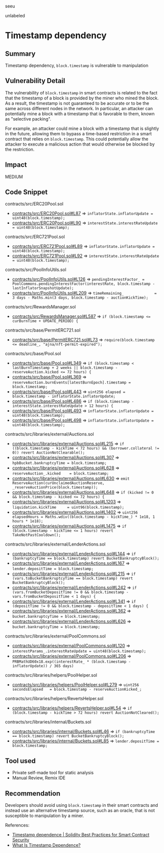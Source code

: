 seeu

unlabeled

# Timestamp dependency

## Summary

Timestamp dependency, `block.timestamp` is vulnerable to manipulation

## Vulnerability Detail

The vulnerability of `block.timestamp` in smart contracts is related to the fact that the timestamp of a block is provided by the miner who mined the block. As a result, the timestamp is not guaranteed to be accurate or to be the same across different nodes in the network. In particular, an attacker can potentially mine a block with a timestamp that is favorable to them, known as "selective packing".

For example, an attacker could mine a block with a timestamp that is slightly in the future, allowing them to bypass a time-based restriction in a smart contract that relies on `block.timestamp`. This could potentially allow the attacker to execute a malicious action that would otherwise be blocked by the restriction.

## Impact

MEDIUM

## Code Snippet


contracts/src/ERC20Pool.sol
- [contracts/src/ERC20Pool.sol#L87](https://github.com/sherlock-audit/2023-01-ajna/blob/main/contracts/src/ERC20Pool.sol#L87) => `inflatorState.inflatorUpdate = uint48(block.timestamp);`
- [contracts/src/ERC20Pool.sol#L90](https://github.com/sherlock-audit/2023-01-ajna/blob/main/contracts/src/ERC20Pool.sol#L90) => `interestState.interestRateUpdate = uint48(block.timestamp);`


contracts/src/ERC721Pool.sol
- [contracts/src/ERC721Pool.sol#L89](https://github.com/sherlock-audit/2023-01-ajna/blob/main/contracts/src/ERC721Pool.sol#L89) => `inflatorState.inflatorUpdate = uint48(block.timestamp);`
- [contracts/src/ERC721Pool.sol#L92](https://github.com/sherlock-audit/2023-01-ajna/blob/main/contracts/src/ERC721Pool.sol#L92) => `interestState.interestRateUpdate = uint48(block.timestamp);`


contracts/src/PoolInfoUtils.sol
- [contracts/src/PoolInfoUtils.sol#L126](https://github.com/sherlock-audit/2023-01-ajna/blob/main/contracts/src/PoolInfoUtils.sol#L126) => `pendingInterestFactor_ = PoolCommons.pendingInterestFactor(interestRate, block.timestamp - lastInflatorSnapshotUpdate);`
- [contracts/src/PoolInfoUtils.sol#L209](https://github.com/sherlock-audit/2023-01-ajna/blob/main/contracts/src/PoolInfoUtils.sol#L209) => `timeRemaining_              = 3 days - Maths.min(3 days, block.timestamp - auctionKickTime);`


contracts/src/RewardsManager.sol
- [contracts/src/RewardsManager.sol#L587](https://github.com/sherlock-audit/2023-01-ajna/blob/main/contracts/src/RewardsManager.sol#L587) =>             `if (block.timestamp <= curBurnTime + UPDATE_PERIOD) {`


contracts/src/base/PermitERC721.sol
- [contracts/src/base/PermitERC721.sol#L73](https://github.com/sherlock-audit/2023-01-ajna/blob/main/contracts/src/base/PermitERC721.sol#L73) =>         `require(block.timestamp <= deadline_, "ajna/nft-permit-expired");`


contracts/src/base/Pool.sol
- [contracts/src/base/Pool.sol#L349](https://github.com/sherlock-audit/2023-01-ajna/blob/main/contracts/src/base/Pool.sol#L349) => `if (block.timestamp < lastBurnTimestamp + 2 weeks || block.timestamp - reserveAuction.kicked <= 72 hours) {`
- [contracts/src/base/Pool.sol#L369](https://github.com/sherlock-audit/2023-01-ajna/blob/main/contracts/src/base/Pool.sol#L369) => `reserveAuction.burnEvents[latestBurnEpoch].timestamp = block.timestamp;`
- [contracts/src/base/Pool.sol#L443](https://github.com/sherlock-audit/2023-01-ajna/blob/main/contracts/src/base/Pool.sol#L443) => `uint256 elapsed = block.timestamp - inflatorState.inflatorUpdate;`
- [contracts/src/base/Pool.sol#L486](https://github.com/sherlock-audit/2023-01-ajna/blob/main/contracts/src/base/Pool.sol#L486) => `if (block.timestamp - interestState.interestRateUpdate > 12 hours) {`
- [contracts/src/base/Pool.sol#L493](https://github.com/sherlock-audit/2023-01-ajna/blob/main/contracts/src/base/Pool.sol#L493) => `inflatorState.inflatorUpdate = uint48(block.timestamp);`
- [contracts/src/base/Pool.sol#L498](https://github.com/sherlock-audit/2023-01-ajna/blob/main/contracts/src/base/Pool.sol#L498) => `inflatorState.inflatorUpdate = uint48(block.timestamp);`


contracts/src/libraries/external/Auctions.sol
- [contracts/src/libraries/external/Auctions.sol#L215](https://github.com/sherlock-audit/2023-01-ajna/blob/main/contracts/src/libraries/external/Auctions.sol#L215) => `if ((block.timestamp - kickTime < 72 hours) && (borrower.collateral != 0)) revert AuctionNotClearable();`
- [contracts/src/libraries/external/Auctions.sol#L307](https://github.com/sherlock-audit/2023-01-ajna/blob/main/contracts/src/libraries/external/Auctions.sol#L307) => `hpbBucket.bankruptcyTime = block.timestamp;`
- [contracts/src/libraries/external/Auctions.sol#L628](https://github.com/sherlock-audit/2023-01-ajna/blob/main/contracts/src/libraries/external/Auctions.sol#L628) => `reserveAuction_.kicked    = block.timestamp;`
- [contracts/src/libraries/external/Auctions.sol#L630](https://github.com/sherlock-audit/2023-01-ajna/blob/main/contracts/src/libraries/external/Auctions.sol#L630) => `emit ReserveAuction(curUnclaimedAuctionReserve, _reserveAuctionPrice(block.timestamp));`
- [contracts/src/libraries/external/Auctions.sol#L648](https://github.com/sherlock-audit/2023-01-ajna/blob/main/contracts/src/libraries/external/Auctions.sol#L648) => `if (kicked != 0 && block.timestamp - kicked <= 72 hours) {`
- [contracts/src/libraries/external/Auctions.sol#L1203](https://github.com/sherlock-audit/2023-01-ajna/blob/main/contracts/src/libraries/external/Auctions.sol#L1203) => `liquidation.kickTime     = uint96(block.timestamp);`
- [contracts/src/libraries/external/Auctions.sol#L1402](https://github.com/sherlock-audit/2023-01-ajna/blob/main/contracts/src/libraries/external/Auctions.sol#L1402) => `uint256 elapsedHours = Maths.wdiv((block.timestamp - kickTime_) * 1e18, 1 hours * 1e18);`
- [contracts/src/libraries/external/Auctions.sol#L1475](https://github.com/sherlock-audit/2023-01-ajna/blob/main/contracts/src/libraries/external/Auctions.sol#L1475) => `if (block.timestamp - kickTime <= 1 hours) revert TakeNotPastCooldown();`


contracts/src/libraries/external/LenderActions.sol
- [contracts/src/libraries/external/LenderActions.sol#L144](https://github.com/sherlock-audit/2023-01-ajna/blob/main/contracts/src/libraries/external/LenderActions.sol#L144) => `if (bankruptcyTime == block.timestamp) revert BucketBankruptcyBlock();`
- [contracts/src/libraries/external/LenderActions.sol#L167](https://github.com/sherlock-audit/2023-01-ajna/blob/main/contracts/src/libraries/external/LenderActions.sol#L167) => `lender.depositTime = block.timestamp;`
- [contracts/src/libraries/external/LenderActions.sol#L215](https://github.com/sherlock-audit/2023-01-ajna/blob/main/contracts/src/libraries/external/LenderActions.sol#L215) => `if (vars.toBucketBankruptcyTime == block.timestamp) revert BucketBankruptcyBlock();`
- [contracts/src/libraries/external/LenderActions.sol#L242](https://github.com/sherlock-audit/2023-01-ajna/blob/main/contracts/src/libraries/external/LenderActions.sol#L242) => `if (vars.fromBucketDepositTime != 0 && block.timestamp - vars.fromBucketDepositTime < 1 days) {`
- [contracts/src/libraries/external/LenderActions.sol#L341](https://github.com/sherlock-audit/2023-01-ajna/blob/main/contracts/src/libraries/external/LenderActions.sol#L341) => `if (depositTime != 0 && block.timestamp - depositTime < 1 days) {`
- [contracts/src/libraries/external/LenderActions.sol#L362](https://github.com/sherlock-audit/2023-01-ajna/blob/main/contracts/src/libraries/external/LenderActions.sol#L362) => `bucket.bankruptcyTime = block.timestamp;`
- [contracts/src/libraries/external/LenderActions.sol#L626](https://github.com/sherlock-audit/2023-01-ajna/blob/main/contracts/src/libraries/external/LenderActions.sol#L626) => `bucket.bankruptcyTime = block.timestamp;`


contracts/src/libraries/external/PoolCommons.sol
- [contracts/src/libraries/external/PoolCommons.sol#L120](https://github.com/sherlock-audit/2023-01-ajna/blob/main/contracts/src/libraries/external/PoolCommons.sol#L120) => `interestParams_.interestRateUpdate = uint48(block.timestamp);`
- [contracts/src/libraries/external/PoolCommons.sol#L206](https://github.com/sherlock-audit/2023-01-ajna/blob/main/contracts/src/libraries/external/PoolCommons.sol#L206) => `PRBMathUD60x18.exp((interestRate_ * (block.timestamp - inflatorUpdate)) / 365 days)`


contracts/src/libraries/helpers/PoolHelper.sol
- [contracts/src/libraries/helpers/PoolHelper.sol#L279](https://github.com/sherlock-audit/2023-01-ajna/blob/main/contracts/src/libraries/helpers/PoolHelper.sol#L279) => `uint256 secondsElapsed   = block.timestamp - reserveAuctionKicked_;`


contracts/src/libraries/helpers/RevertsHelper.sol
- [contracts/src/libraries/helpers/RevertsHelper.sol#L54](https://github.com/sherlock-audit/2023-01-ajna/blob/main/contracts/src/libraries/helpers/RevertsHelper.sol#L54) => `if (block.timestamp - kickTime > 72 hours) revert AuctionNotCleared();`


contracts/src/libraries/internal/Buckets.sol
- [contracts/src/libraries/internal/Buckets.sol#L46](https://github.com/sherlock-audit/2023-01-ajna/blob/main/contracts/src/libraries/internal/Buckets.sol#L46) => `if (bankruptcyTime == block.timestamp) revert BucketBankruptcyBlock();`
- [contracts/src/libraries/internal/Buckets.sol#L85](https://github.com/sherlock-audit/2023-01-ajna/blob/main/contracts/src/libraries/internal/Buckets.sol#L85) => `lender.depositTime = block.timestamp;`


## Tool used

- Private self-made tool for static analysis
- Manual Review, Remix IDE

## Recommendation

Developers should avoid using `block.timestamp` in their smart contracts and instead use an alternative timestamp source, such as an oracle, that is not susceptible to manipulation by a miner.

References:
- [Timestamp dependence | Solidity Best Practices for Smart Contract Security](https://consensys.net/blog/developers/solidity-best-practices-for-smart-contract-security/)
- [What Is Timestamp Dependence?](https://halborn.com/what-is-timestamp-dependence/)

